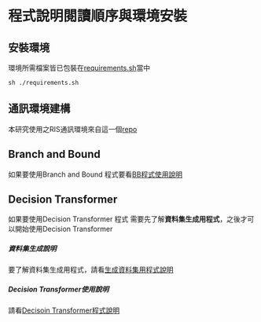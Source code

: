 # 程式說明閱讀順序與環境安裝

## 安裝環境

環境所需檔案皆已包裝在[requirements.sh](./requirements.sh)當中

```shell!
sh ./requirements.sh
```

## 通訊環境建構

本研究使用之RIS通訊環境來自這一個[repo](https://github.com/WeiWang-WYS/IRSconfigurationDRL)

## Branch and Bound

如果要使用Branch and Bound 程式要看[BB程式使用說明](BB程式說明.md)

## Decision Transformer

如果要使用Decision Transformer 程式 需要先了解**資料集生成用程式**，之後才可以開始使用Decision Transformer

##### 資料集生成說明

要了解資料集生成用程式，請看[生成資料集用程式說明](生成資料集用程式說明.md)

##### Decision Transformer使用說明

請看[Decisoin Transformer程式說明](DT程式說明)
